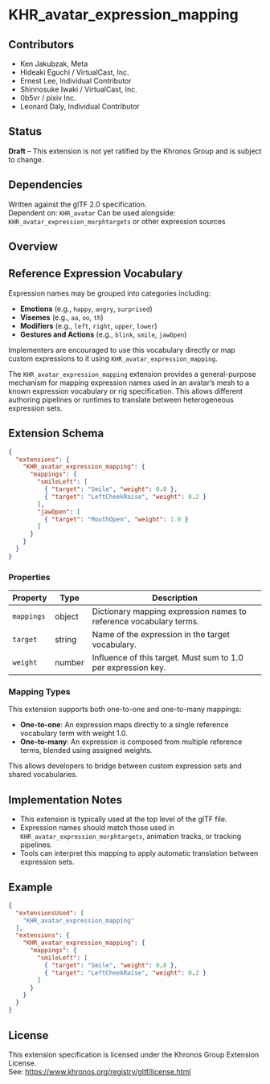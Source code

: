 # KHR_avatar_expression_mapping

## Contributors

- Ken Jakubzak, Meta
- Hideaki Eguchi / VirtualCast, Inc.
- Ernest Lee, Individual Contributor
- Shinnosuke Iwaki / VirtualCast, Inc.
- 0b5vr / pixiv Inc.
- Leonard Daly, Individual Contributor

## Status

**Draft** – This extension is not yet ratified by the Khronos Group and is subject to change.

## Dependencies

Written against the glTF 2.0 specification.    
Dependent on: `KHR_avatar`
Can be used alongside: `KHR_avatar_expression_morphtargets` or other expression sources

## Overview


## Reference Expression Vocabulary
Expression names may be grouped into categories including:

- **Emotions** (e.g., `happy`, `angry`, `surprised`)
- **Visemes** (e.g., `aa`, `oo`, `th`)
- **Modifiers** (e.g., `left`, `right`, `upper`, `lower`)
- **Gestures and Actions** (e.g., `blink`, `smile`, `jawOpen`)

Implementers are encouraged to use this vocabulary directly or map custom expressions to it using `KHR_avatar_expression_mapping`.

The `KHR_avatar_expression_mapping` extension provides a general-purpose mechanism for mapping expression names used in an avatar’s mesh to a known expression vocabulary or rig specification. This allows different authoring pipelines or runtimes to translate between heterogeneous expression sets.

## Extension Schema

```json
{
  "extensions": {
    "KHR_avatar_expression_mapping": {
      "mappings": {
        "smileLeft": [
          { "target": "Smile", "weight": 0.8 },
          { "target": "LeftCheekRaise", "weight": 0.2 }
        ],
        "jawOpen": [
          { "target": "MouthOpen", "weight": 1.0 }
        ]
      }
    }
  }
}
```

### Properties

| Property     | Type    | Description                                                                 |
|--------------|---------|-----------------------------------------------------------------------------|
| `mappings`   | object  | Dictionary mapping expression names to reference vocabulary terms.          |
| `target`     | string  | Name of the expression in the target vocabulary.                            |
| `weight`     | number  | Influence of this target. Must sum to 1.0 per expression key.               |


### Mapping Types

This extension supports both one-to-one and one-to-many mappings:

- **One-to-one**: An expression maps directly to a single reference vocabulary term with weight 1.0.
- **One-to-many**: An expression is composed from multiple reference terms, blended using assigned weights.

This allows developers to bridge between custom expression sets and shared vocabularies.

## Implementation Notes

- This extension is typically used at the top level of the glTF file.
- Expression names should match those used in `KHR_avatar_expression_morphtargets`, animation tracks, or tracking pipelines.
- Tools can interpret this mapping to apply automatic translation between expression sets.

## Example

```json
{
  "extensionsUsed": [
    "KHR_avatar_expression_mapping"
  ],
  "extensions": {
    "KHR_avatar_expression_mapping": {
      "mappings": {
        "smileLeft": [
          { "target": "Smile", "weight": 0.8 },
          { "target": "LeftCheekRaise", "weight": 0.2 }
        ]
      }
    }
  }
}
```

## License

This extension specification is licensed under the Khronos Group Extension License.  
See: https://www.khronos.org/registry/gltf/license.html
